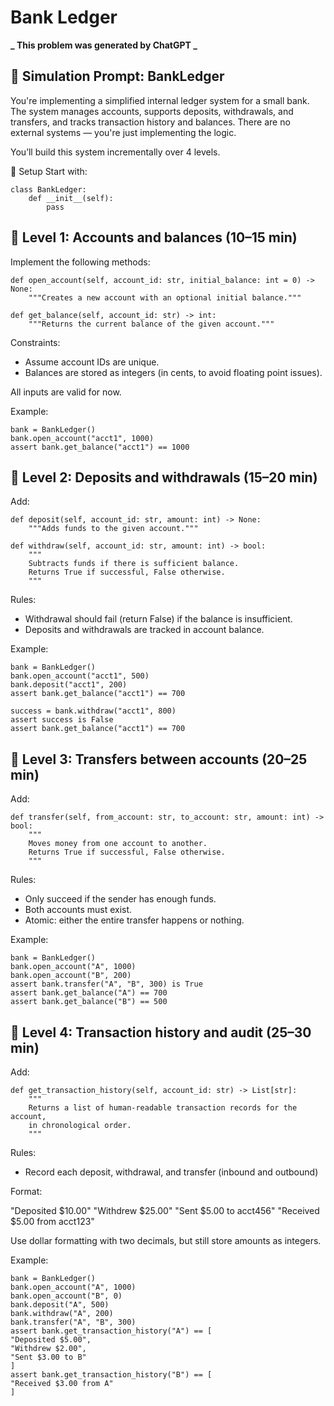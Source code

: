 # Bank Ledger

**_ This problem was generated by ChatGPT _**

## 🧪 Simulation Prompt: BankLedger

You're implementing a simplified internal ledger system for a small bank. The system manages accounts, supports deposits, withdrawals, and transfers, and tracks transaction history and balances. There are no external systems — you're just implementing the logic.

You’ll build this system incrementally over 4 levels.

🔧 Setup
Start with:

```
class BankLedger:
    def __init__(self):
        pass
```

## 🧩 Level 1: Accounts and balances (10–15 min)

Implement the following methods:

```
def open_account(self, account_id: str, initial_balance: int = 0) -> None:
    """Creates a new account with an optional initial balance."""

def get_balance(self, account_id: str) -> int:
    """Returns the current balance of the given account."""
```

Constraints:

- Assume account IDs are unique.
- Balances are stored as integers (in cents, to avoid floating point issues).

All inputs are valid for now.

Example:

```
bank = BankLedger()
bank.open_account("acct1", 1000)
assert bank.get_balance("acct1") == 1000
```

## 🧩 Level 2: Deposits and withdrawals (15–20 min)

Add:

```
def deposit(self, account_id: str, amount: int) -> None:
    """Adds funds to the given account."""

def withdraw(self, account_id: str, amount: int) -> bool:
    """
    Subtracts funds if there is sufficient balance.
    Returns True if successful, False otherwise.
    """
```

Rules:

- Withdrawal should fail (return False) if the balance is insufficient.
- Deposits and withdrawals are tracked in account balance.

Example:

```
bank = BankLedger()
bank.open_account("acct1", 500)
bank.deposit("acct1", 200)
assert bank.get_balance("acct1") == 700

success = bank.withdraw("acct1", 800)
assert success is False
assert bank.get_balance("acct1") == 700
```

## 🧩 Level 3: Transfers between accounts (20–25 min)

Add:

```
def transfer(self, from_account: str, to_account: str, amount: int) -> bool:
    """
    Moves money from one account to another.
    Returns True if successful, False otherwise.
    """
```

Rules:

- Only succeed if the sender has enough funds.
- Both accounts must exist.
- Atomic: either the entire transfer happens or nothing.

Example:

```
bank = BankLedger()
bank.open_account("A", 1000)
bank.open_account("B", 200)
assert bank.transfer("A", "B", 300) is True
assert bank.get_balance("A") == 700
assert bank.get_balance("B") == 500
```

## 🧩 Level 4: Transaction history and audit (25–30 min)

Add:

```
def get_transaction_history(self, account_id: str) -> List[str]:
    """
    Returns a list of human-readable transaction records for the account,
    in chronological order.
    """
```

Rules:

- Record each deposit, withdrawal, and transfer (inbound and outbound)

Format:

"Deposited $10.00"
"Withdrew $25.00"
"Sent $5.00 to acct456"
"Received $5.00 from acct123"

Use dollar formatting with two decimals, but still store amounts as integers.

Example:

```
bank = BankLedger()
bank.open_account("A", 1000)
bank.open_account("B", 0)
bank.deposit("A", 500)
bank.withdraw("A", 200)
bank.transfer("A", "B", 300)
assert bank.get_transaction_history("A") == [
"Deposited $5.00",
"Withdrew $2.00",
"Sent $3.00 to B"
]
assert bank.get_transaction_history("B") == [
"Received $3.00 from A"
]
```
